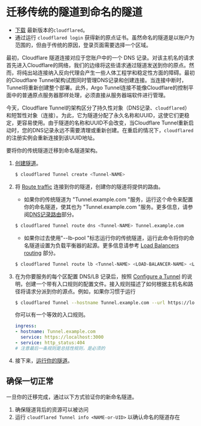 # 迁移传统的隧道到命名的隧道

<Aside type='note' header='Before you start'>

* [下载](/connections/connect-apps/install-and-setup/installation) 最新版本的`cloudflared`。
* 通过运行 `cloudflared login` 获得新的原点证书。虽然命名的隧道是以账户为范围的，但由于传统的原因，登录页面需要选择一个区域。

</Aside>

最初，Cloudflare 隧道连接对应于您账户中的一个 DNS 记录。对该主机名的请求首先进入Cloudflare的网络，我们的边缘将这些请求通过隧道发送到你的原点。然而，将纯出站连接纳入反向代理会产生一些人体工程学和稳定性方面的障碍。最初的Cloudflare Tunnel架构试图同时管理DNS记录和创建连接。当连接中断时，Tunnel将重新创建整个部署。此外，Argo Tunnel连接不能像Cloudflare的控制平面中的普通原点服务器那样处理，必须直接从服务器端软件进行管理。

今天，Cloudflare Tunnel的架构区分了持久性对象（DNS记录、`cloudflared`）和短暂性对象（连接）。为此，它为隧道分配了永久名称和UUID，这使它们更稳定，更容易使用。由于隧道的名称和UUID不会改变，当Cloudflare Tunnel重新启动时，您的DNS记录永远不需要清理或重新创建。在重启的情况下，`cloudflared`的注册实例会重新连接到该UUID地址。

要将你的传统隧道迁移到命名隧道架构。

1. [创建隧道](/connections/connect-apps/install-and-setup/Tunnel-guide#3-create-a-Tunnel-and-give-it-a-name)。

    ```bash
    $ cloudflared Tunnel create <Tunnel-NAME>
    ```

1. 将 [Route traffic](/connections/connect-apps/routing-to-Tunnel) 连接到你的隧道，创建你的隧道将提供的路由。

    * 如果你的传统隧道为 "Tunnel.example.com "服务，运行这个命令来配置你的命名隧道，使其也为 "Tunnel.example.com "服务。更多信息，请参阅[DNS记录路由](/connections/connect-apps/routing-to-Tunnel/dns)部分。

   ```bash
   $ cloudflared Tunnel route dns <Tunnel-NAME> Tunnel.example.com
   ```

    * 如果你过去使用"--lb-pool "标志运行你的传统隧道，运行此命令将你的命名隧道设置为负载平衡器的起源。更多信息请参考 [Load Balancers routing](/connections/connect-apps/routing-to-Tunnel/lb) 部分。

   ```bash
   $ cloudflared Tunnel route lb <Tunnel-NAME> <LOAD-BALANCER-NAME> <LOAD-BALANCER-POOL
   ```

1. 在为你要服务的每个区配置 DNS/LB 记录后，按照 [Configure a Tunnel](/connections/connect-apps/configuration/configuration-file) 的说明，创建一个带有入口规则的配置文件。接入规则描述了如何根据主机名和路径将请求分派到你的源点。例如，如果你习惯于运行

    ```bash
   $ cloudflared Tunnel --hostname Tunnel.example.com --url https://localhost:3000
    ```

    你可以有一个等效的入口规则。

    ```yml
    ingress:
    - hostname: Tunnel.example.com
      service: https://localhost:3000
    - service: http_status:404
    # 注意最后一条规则是总括性规则，是必须的
    ```

2. 接下来，[运行你的隧道](cn/1.联系/连接资源/4.运行隧道/运行隧道.md)。

## 确保一切正常

一旦你的迁移完成，通过以下方式验证你的新命名隧道。

1. 确保隧道背后的资源可以被访问
1. 运行 `cloudflared Tunnel info <NAME-or-UID>` 以确认命名的隧道存在